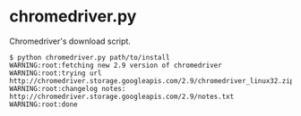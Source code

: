 chromedriver.py
===============

Chromedriver's download script.

    $ python chromedriver.py path/to/install
    WARNING:root:fetching new 2.9 version of chromedriver
    WARNING:root:trying url http://chromedriver.storage.googleapis.com/2.9/chromedriver_linux32.zip
    WARNING:root:changelog notes: http://chromedriver.storage.googleapis.com/2.9/notes.txt
    WARNING:root:done
